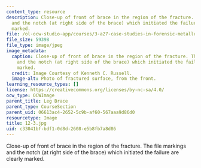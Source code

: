 ```yaml
---
content_type: resource
description: Close-up of front of brace in the region of the fracture. The file markings
  and the notch (at right side of the brace) which initiated the failure are clearly
  marked.
file: /ol-ocw-studio-app/courses/3-a27-case-studies-in-forensic-metallurgy-fall-2007/c33041bfbdf10d8d2608e5b8fb7a8d86_12-3.jpg
file_size: 59398
file_type: image/jpeg
image_metadata:
  caption: Close-up of front of brace in the region of the fracture. The file markings
    and the notch (at right side of the brace) which initiated the failure are clearly
    marked.
  credit: Image Courtesy of Kenneth C. Russell.
  image-alt: Photo of fractured surface, from the front.
learning_resource_types: []
license: https://creativecommons.org/licenses/by-nc-sa/4.0/
ocw_type: OCWImage
parent_title: Leg Brace
parent_type: CourseSection
parent_uid: 06613ac4-2652-5c9b-af60-567aaa9d86d0
resourcetype: Image
title: 12-3.jpg
uid: c33041bf-bdf1-0d8d-2608-e5b8fb7a8d86
---
```

Close-up of front of brace in the region of the fracture. The file markings and the notch (at right side of the brace) which initiated the failure are clearly marked.
